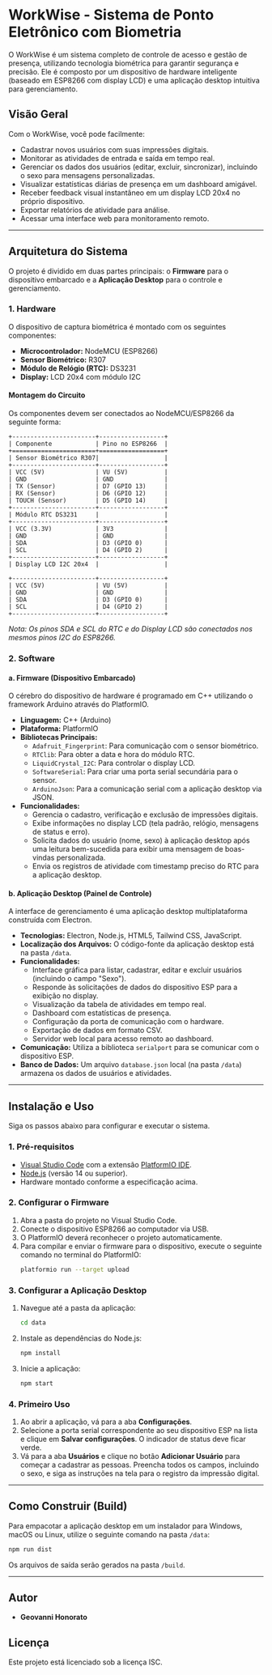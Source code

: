 # WorkWise - Sistema de Ponto Eletrônico com Biometria

O WorkWise é um sistema completo de controle de acesso e gestão de presença, utilizando tecnologia biométrica para garantir segurança e precisão. Ele é composto por um dispositivo de hardware inteligente (baseado em ESP8266 com display LCD) e uma aplicação desktop intuitiva para gerenciamento.

## Visão Geral

Com o WorkWise, você pode facilmente:
- Cadastrar novos usuários com suas impressões digitais.
- Monitorar as atividades de entrada e saída em tempo real.
- Gerenciar os dados dos usuários (editar, excluir, sincronizar), incluindo o sexo para mensagens personalizadas.
- Visualizar estatísticas diárias de presença em um dashboard amigável.
- Receber feedback visual instantâneo em um display LCD 20x4 no próprio dispositivo.
- Exportar relatórios de atividade para análise.
- Acessar uma interface web para monitoramento remoto.

---

## Arquitetura do Sistema

O projeto é dividido em duas partes principais: o **Firmware** para o dispositivo embarcado e a **Aplicação Desktop** para o controle e gerenciamento.

### 1. Hardware

O dispositivo de captura biométrica é montado com os seguintes componentes:

- **Microcontrolador:** NodeMCU (ESP8266)
- **Sensor Biométrico:** R307
- **Módulo de Relógio (RTC):** DS3231
- **Display:** LCD 20x4 com módulo I2C

#### Montagem do Circuito

Os componentes devem ser conectados ao NodeMCU/ESP8266 da seguinte forma:

```
+-----------------------+------------------+
| Componente            | Pino no ESP8266  |
+=======================+==================+
| Sensor Biométrico R307|                  |
+-----------------------+------------------+
| VCC (5V)              | VU (5V)          |
| GND                   | GND              |
| TX (Sensor)           | D7 (GPIO 13)     |
| RX (Sensor)           | D6 (GPIO 12)     |
| TOUCH (Sensor)        | D5 (GPIO 14)     |
+-----------------------+------------------+
| Módulo RTC DS3231     |                  |
+-----------------------+------------------+
| VCC (3.3V)            | 3V3              |
| GND                   | GND              |
| SDA                   | D3 (GPIO 0)      |
| SCL                   | D4 (GPIO 2)      |
+-----------------------+------------------+
| Display LCD I2C 20x4  |                  |

+-----------------------+------------------+
| VCC (5V)              | VU (5V)          |
| GND                   | GND              |
| SDA                   | D3 (GPIO 0)      |
| SCL                   | D4 (GPIO 2)      |
+-----------------------+------------------+
```
*Nota: Os pinos SDA e SCL do RTC e do Display LCD são conectados nos mesmos pinos I2C do ESP8266.*

### 2. Software

#### a. Firmware (Dispositivo Embarcado)

O cérebro do dispositivo de hardware é programado em C++ utilizando o framework Arduino através do PlatformIO.

- **Linguagem:** C++ (Arduino)
- **Plataforma:** PlatformIO
- **Bibliotecas Principais:**
  - `Adafruit_Fingerprint`: Para comunicação com o sensor biométrico.
  - `RTClib`: Para obter a data e hora do módulo RTC.
  - `LiquidCrystal_I2C`: Para controlar o display LCD.
  - `SoftwareSerial`: Para criar uma porta serial secundária para o sensor.
  - `ArduinoJson`: Para a comunicação serial com a aplicação desktop via JSON.
- **Funcionalidades:**
  - Gerencia o cadastro, verificação e exclusão de impressões digitais.
  - Exibe informações no display LCD (tela padrão, relógio, mensagens de status e erro).
  - Solicita dados do usuário (nome, sexo) à aplicação desktop após uma leitura bem-sucedida para exibir uma mensagem de boas-vindas personalizada.
  - Envia os registros de atividade com timestamp preciso do RTC para a aplicação desktop.

#### b. Aplicação Desktop (Painel de Controle)

A interface de gerenciamento é uma aplicação desktop multiplataforma construída com Electron.

- **Tecnologias:** Electron, Node.js, HTML5, Tailwind CSS, JavaScript.
- **Localização dos Arquivos:** O código-fonte da aplicação desktop está na pasta `/data`.
- **Funcionalidades:**
  - Interface gráfica para listar, cadastrar, editar e excluir usuários (incluindo o campo "Sexo").
  - Responde às solicitações de dados do dispositivo ESP para a exibição no display.
  - Visualização da tabela de atividades em tempo real.
  - Dashboard com estatísticas de presença.
  - Configuração da porta de comunicação com o hardware.
  - Exportação de dados em formato CSV.
  - Servidor web local para acesso remoto ao dashboard.
- **Comunicação:** Utiliza a biblioteca `serialport` para se comunicar com o dispositivo ESP.
- **Banco de Dados:** Um arquivo `database.json` local (na pasta `/data`) armazena os dados de usuários e atividades.

---

## Instalação e Uso

Siga os passos abaixo para configurar e executar o sistema.

### 1. Pré-requisitos

- [Visual Studio Code](https://code.visualstudio.com/) com a extensão [PlatformIO IDE](https://platformio.org/platformio-ide).
- [Node.js](https://nodejs.org/) (versão 14 ou superior).
- Hardware montado conforme a especificação acima.

### 2. Configurar o Firmware

1.  Abra a pasta do projeto no Visual Studio Code.
2.  Conecte o dispositivo ESP8266 ao computador via USB.
3.  O PlatformIO deverá reconhecer o projeto automaticamente.
4.  Para compilar e enviar o firmware para o dispositivo, execute o seguinte comando no terminal do PlatformIO:
    ```bash
    platformio run --target upload
    ```

### 3. Configurar a Aplicação Desktop

1.  Navegue até a pasta da aplicação:
    ```bash
    cd data
    ```
2.  Instale as dependências do Node.js:
    ```bash
    npm install
    ```
3.  Inicie a aplicação:
    ```bash
    npm start
    ```

### 4. Primeiro Uso

1.  Ao abrir a aplicação, vá para a aba **Configurações**.
2.  Selecione a porta serial correspondente ao seu dispositivo ESP na lista e clique em **Salvar configurações**. O indicador de status deve ficar verde.
3.  Vá para a aba **Usuários** e clique no botão **Adicionar Usuário** para começar a cadastrar as pessoas. Preencha todos os campos, incluindo o sexo, e siga as instruções na tela para o registro da impressão digital.

---

## Como Construir (Build)

Para empacotar a aplicação desktop em um instalador para Windows, macOS ou Linux, utilize o seguinte comando na pasta `/data`:

```bash
npm run dist
```

Os arquivos de saída serão gerados na pasta `/build`.

---

## Autor

- **Geovanni Honorato**

## Licença

Este projeto está licenciado sob a licença ISC.
